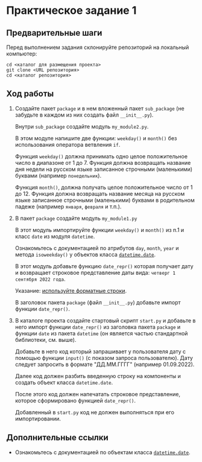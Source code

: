 # Практическое задание 1

## Предварительные шаги

Перед выполнением задания склонируйте репозиторий на локальный компьютер:

```
cd <каталог для размещения проекта>
git clone <URL репозитория>
cd <каталог репозитория>
```

## Ход работы

1. Создайте пакет `package` и в нем вложенный пакет `sub_package` (не забудьте
   в каждом из них создать файл `__init__.py`).

   Внутри `sub_package` создайте модуль `my_module2.py`.

   В этом модуле напишите две функции: `weekday()` и `month()` без
   использования оператора ветвления `if`.

   Функция `weekday()` должна принимать одно целое положительное число в
   диапазоне от 1 до 7. Функция должна возвращать название дня недели на
   русском языке записанное строчными (маленькими) буквами (например
   `понедельник`).

   Функция `month()`, должна получать целое положительное число от 1 до 12.
   Функция должна возвращать название месяца на русском языке записанное
   строчными (маленькими) буквами в родительном падеже (например `января`,
   `февраля` и т.п.).

2. В пакет `package` создайте модуль `my_module1.py`

   В этот модуль импортируйте функции `weekday()` и `month()` из п.1 и класс
   `date` из модуля `datetime`.

   Ознакомьтесь с документацией по атрибутов `day`, `month`, `year` и метода
   `isoweekday()` у объектов класса
   [`datetime.date`](https://docs.python.org/3/library/datetime.html#date-objects).

   В этот модуль добавьте функцию `date_repr()` которая получает дату и
   возвращает строковое представление даты вида: `четверг 1 сентября 2022
   года`.

   Указание: [используйте форматные строки](https://pythonz.net/references/named/str-f/).

   В заголовок пакета `package` (файл `__init__.py`) добавьте импорт функции
   `date_repr()`.

3. В каталоге проекта создайте стартовый скрипт `start.py` и добавьте в него
   импорт функции `date_repr()` из заголовка пакета `package` и функции `date`
   из пакета `datetime` (он является частью стандартной библиотеки, см. выше).

   Добавьте в него код который запрашивает у пользователя дату с помощью
   функции `input()` (с показом запроса пользователю). Дату следует запросить в
   формате "ДД.ММ.ГГГГ" (например 01.09.2022).

   Далее код должен разбить введенную строку на компоненты и создать объект
   класса `datetime.date`.

   После этого код должен напечатать строковое представление, которое
   сформировано функцией `date_repr()`.

   Добавленный в `start.py` код не должен выполняться при его импортировании.

## Дополнительные ссылки

* Ознакомьтесь с документацией по объектам класса [`datetime.date`](https://docs.python.org/3/library/datetime.html#date-objects).
